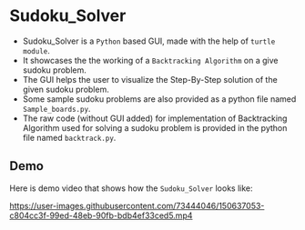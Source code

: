 # Sudoku_Solver

- Sudoku_Solver is a `Python` based GUI, made with the help of `turtle module`.
- It showcases the the working of a `Backtracking Algorithm` on a give sudoku problem.
- The GUI helps the user to visualize the Step-By-Step solution of the given sudoku problem.
- Some sample sudoku problems are also provided as a python file named `Sample_boards.py`.
- The raw code (without GUI added) for implementation of Backtracking Algorithm used for solving a sudoku problem is provided in the python file named `backtrack.py`.


## Demo

Here is demo video that shows how the `Sudoku_Solver` looks like:

https://user-images.githubusercontent.com/73444046/150637053-c804cc3f-99ed-48eb-90fb-bdb4ef33ced5.mp4

